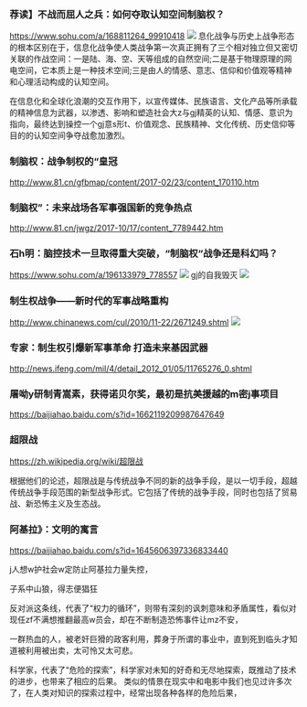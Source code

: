 ### 荐读】不战而屈人之兵：如何夺取认知空间制脑权？
https://www.sohu.com/a/168811264_99910418
![](http://5b0988e595225.cdn.sohucs.com/images/20170901/c1fc0aaa210941459ceb3b9bd011baae.gif)
息化战争与历史上战争形态的根本区别在于，信息化战争使人类战争第一次真正拥有了三个相对独立但又密切关联的作战空间：一是陆、海、空、天等组成的自然空间;二是基于物理原理的网电空间，它本质上是一种技术空间;三是由人的情感、意志、信仰和价值观等精神和心理活动构成的认知空间。

在信息化和全球化浪潮的交互作用下，以宣传媒体、民族语言、文化产品等所承载的精神信息为武器，以渗透、影响和塑造社会大z与gj精英的认知、情感、意识为指向，最终达到操控一个gj意s形t、价值观念、民族精神、文化传统、历史信仰等目的的认知空间争夺战愈加激烈。

### 制脑权：战争制权的“皇冠
http://www.81.cn/gfbmap/content/2017-02/23/content_170110.htm

### 制脑权”：未来战场各军事强国新的竞争热点
http://www.81.cn/jwgz/2017-10/17/content_7789442.htm

### 石h明：脑控技术一旦取得重大突破，“制脑权“战争还是科幻吗？
https://www.sohu.com/a/196133979_778557
![](http://5b0988e595225.cdn.sohucs.com/images/20171003/2dfd663b65004b1eb480536ca9ebf385.jpeg)
gj的自我毁灭
![](http://5b0988e595225.cdn.sohucs.com/images/20171003/f3c136c1a35148448b8a81fa2199b536.jpeg)

### 制生权战争——新时代的军事战略重构
http://www.chinanews.com/cul/2010/11-22/2671249.shtml
![](http://www.chinanews.com/cul/2010/11-22/U136P4T8D2671249F107DT20101122100425.jpg)

### 专家：制生权引爆新军事革命 打造未来基因武器
http://news.ifeng.com/mil/4/detail_2012_01/05/11765276_0.shtml

### 屠呦y研制青嵩素，获得诺贝尔奖，最初是抗美援越的m密j事项目
https://baijiahao.baidu.com/s?id=1662119209987647649

### 超限战
https://zh.wikipedia.org/wiki/超限战

根据他们的论述，超限战是与传统战争不同的新的战争手段，是以一切手段，超越传统战争手段范围的新型战争形式。它包括了传统的战争手段，同时也包括了贸易战、新恐怖主义及生态战。

### 阿基拉》：文明的寓言
https://baijiahao.baidu.com/s?id=1645606397336833440

j人想w护社会w定防止阿基拉力量失控，

子系中山狼，得志便猖狂

反对派这条线，代表了“权力的循环”，则带有深刻的讽刺意味和矛盾属性，看似对现任zf不满想推翻最高w员会，却在不断制造恐怖事件让mz不安，

一群热血的人，被老奸巨猾的政客利用，葬身于所谓的事业中，直到死到临头才知道被利用被出卖，太可怜又太可悲。

科学家，代表了“危险的探索”，科学家对未知的好奇和无尽地探索，既推动了技术的进步，也带来了相应的后果。
  类似的情景在现实中和电影中我们也见过许多次了，在人类对知识的探索过程中，经常出现各种各样的危险后果，
